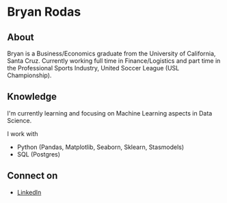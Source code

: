 # Bryan Rodas


About 
------------------------
Bryan is a Business/Economics graduate from the University of California, Santa Cruz. Currently working full time in Finance/Logistics and part time in the Professional Sports Industry, United Soccer League (USL Championship).

Knowledge
-----------------------
I'm currently learning and focusing on Machine Learning aspects in Data Science. 

I work with 
 -  Python (Pandas, Matplotlib, Seaborn, Sklearn, Stasmodels)
- SQL (Postgres) 

Connect on
-----------------------
- [LinkedIn](https://www.linkedin.com/in/bryan-rodas/)

<!---
Brodas99/Brodas99 is a ✨ special ✨ repository because its `README.md` (this file) appears on your GitHub profile.
You can click the Preview link to take a look at your changes.
--->
